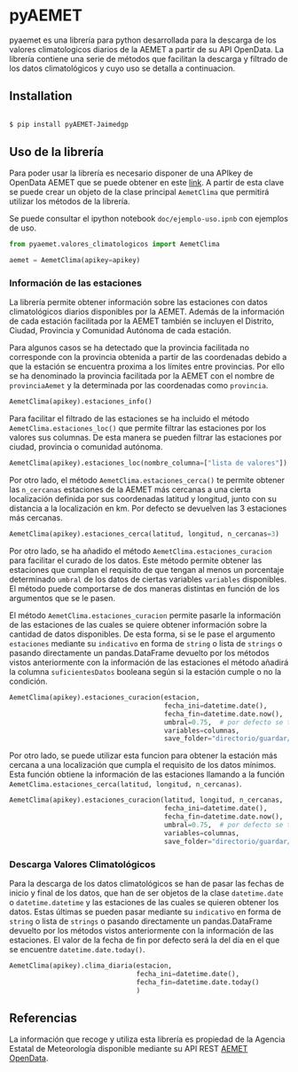 # pyAEMET

pyaemet es una librería para python desarrollada para la descarga de los valores
climatologicos diarios de la AEMET a partir de su API OpenData. La librería
contiene una serie de métodos que facilitan la descarga y filtrado de los datos
climatológicos y cuyo uso se detalla a continuacion.

## Installation

``` bash

$ pip install pyAEMET-Jaimedgp

```


## Uso de la librería
Para poder usar la librería es necesario disponer de una APIkey de OpenData
AEMET que se puede obtener en este
[link](https://opendata.aemet.es/centrodedescargas/obtencionAPIKey). A partir de
esta clave se puede crear un objeto de la clase principal `AemetClima` que
permitirá utilizar los métodos de la librería.

Se puede consultar el ipython notebook `doc/ejemplo-uso.ipnb` con ejemplos de uso.

```python
from pyaemet.valores_climatologicos import AemetClima

aemet = AemetClima(apikey=apikey)
```

### Información de las estaciones

La librería permite obtener información sobre las estaciones con datos
climatológicos diarios disponibles por la AEMET. Además de la información de
cada estación facilitada por la AEMET también se incluyen el Distrito, Ciudad,
Provincia y Comunidad Autónoma de cada estación.

Para algunos casos se ha detectado que la provincia facilitada no corresponde
con la provincia obtenida a partir de las coordenadas debido a que la estación
se encuentra proxima a los límites entre provincias. Por ello se ha denominado
la provincia facilitada por la AEMET con el nombre de `provinciaAemet` y la
determinada por las coordenadas como `provincia`.

```python
AemetClima(apikey).estaciones_info()
```

Para facilitar el filtrado de las estaciones se ha incluido el método
`AemetClima.estaciones_loc()` que permite filtrar las estaciones por los valores
sus columnas. De esta manera se pueden filtrar las estaciones por ciudad,
provincia o comunidad autónoma.

```python
AemetClima(apikey).estaciones_loc(nombre_columna=["lista de valores"])
```

Por otro lado, el método `AemetClima.estaciones_cerca()` te permite obtener las `n_cercanas`
estaciones de la AEMET más cercanas a una cierta localización definida por sus coordenadas
latitud y longitud, junto con su distancia a la localización en km. Por defecto se devuelven
las 3 estaciones más cercanas.

```python
AemetClima(apikey).estaciones_cerca(latitud, longitud, n_cercanas=3)
```

Por otro lado, se ha añadido el método `AemetClima.estaciones_curacion` para facilitar el
curado de los datos. Este método permite obtener las estaciones que cumplan el requisito de
que tengan al menos un porcentaje determinado `umbral` de los datos de ciertas variables
`variables` disponibles. El método puede comportarse de dos maneras distintas en función de
los argumentos que se le pasen.

El método `AemetClima.estaciones_curacion` permite pasarle la información de las estaciones
de las cuales se quiere obtener información sobre la cantidad de datos disponibles. De esta
forma, si se le pase el argumento `estaciones` mediante su `indicativo` en forma de `string`
o lista de `strings` o pasando directamente un pandas.DataFrame devuelto por los métodos
vistos anteriormente con la información de las estaciones el método añadirá la columna
`suficientesDatos` booleana según si la estación cumple o no la condición.

```python
AemetClima(apikey).estaciones_curacion(estacion,
                                       fecha_ini=datetime.date(),
                                       fecha_fin=datetime.date.now(),
                                       umbral=0.75,  # por defecto se toma el 75%
                                       variables=columnas,
                                       save_folder="directorio/guardar/los/datos/")
```

Por otro lado, se puede utilizar esta funcion para obtener la estación más cercana a una
localización que cumpla el requisito de los datos mínimos. Esta función obtiene la
información de las estaciones llamando a la función
`AemetClima.estaciones_cerca(latitud, longitud, n_cercanas)`.

```python
AemetClima(apikey).estaciones_curacion(latitud, longitud, n_cercanas,
                                       fecha_ini=datetime.date(),
                                       fecha_fin=datetime.date.now(),
                                       umbral=0.75,  # por defecto se toma el 75%
                                       variables=columnas,
                                       save_folder="directorio/guardar/los/datos/")
```

### Descarga Valores Climatológicos

Para la descarga de los datos climatológicos se han de pasar las fechas de
inicio y final de los datos, que han de ser objetos de la clase `datetime.date`
o `datetime.datetime` y las estaciones de las cuales se quieren obtener los
datos. Estas últimas se pueden pasar mediante su `indicativo` en forma de
`string` o lista de `strings` o pasando directamente un pandas.DataFrame
devuelto por los métodos vistos anteriormente con la información de las
estaciones. El valor de la fecha de fin por defecto será la del día en el que se
encuentre `datetime.date.today()`.

```python
AemetClima(apikey).clima_diaria(estacion,
                                fecha_ini=datetime.date(),
                                fecha_fin=datetime.date.today()
                                )
```

## Referencias
La información que recoge y utiliza esta librería es propiedad de la Agencia
Estatal de Meteorología disponible mediante su API REST [AEMET
OpenData](https://opendata.aemet.es/centrodedescargas/AEMETApi?).
